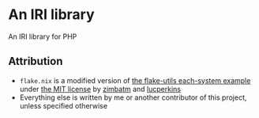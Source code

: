 # An IRI library

An IRI library for PHP

## Attribution

- `flake.nix` is a modified version of [the flake-utils each-system example](https://github.com/numtide/flake-utils/blob/11707dc2f618dd54ca8739b309ec4fc024de578b/examples/each-system/flake.nix) under [the MIT license](https://github.com/numtide/flake-utils/blob/11707dc2f618dd54ca8739b309ec4fc024de578b/LICENSE) by [zimbatm](https://github.com/zimbatm) and [lucperkins](https://github.com/lucperkins)
- Everything else is written by me or another contributor of this project, unless specified otherwise